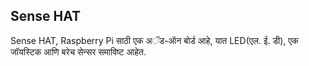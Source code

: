 ## Sense HAT

Sense HAT, Raspberry Pi साठी एक अॅड-ऑन बोर्ड आहे, यात LED(एल. ई. डी), एक जॉयस्टिक आणि बरेच सेन्सर समाविष्ट आहेत.